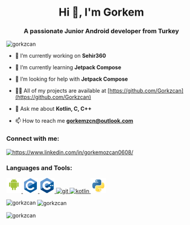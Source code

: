 <h1 align="center">Hi 👋, I'm Gorkem</h1>
<h3 align="center">A passionate Junior Android developer from Turkey</h3>

<p align="left"> <img src="https://komarev.com/ghpvc/?username=gorkzcan&label=Profile%20views&color=0e75b6&style=flat" alt="gorkzcan" /> </p>

- 🔭 I’m currently working on **Sehir360**

- 🌱 I’m currently learning **Jetpack Compose**

- 🤝 I’m looking for help with **Jetpack Compose**

- 👨‍💻 All of my projects are available at [https://github.com/Gorkzcan](https://github.com/Gorkzcan)

- 💬 Ask me about **Kotlin, C, C++**

- 📫 How to reach me **gorkemzcn@outlook.com**

<h3 align="left">Connect with me:</h3>
<p align="left">
<a href="https://linkedin.com/in/https://www.linkedin.com/in/gorkemozcan0608/" target="blank"><img align="center" src="https://raw.githubusercontent.com/rahuldkjain/github-profile-readme-generator/master/src/images/icons/Social/linked-in-alt.svg" alt="https://www.linkedin.com/in/gorkemozcan0608/" height="30" width="40" /></a>
</p>

<h3 align="left">Languages and Tools:</h3>
<p align="left"> <a href="https://developer.android.com" target="_blank" rel="noreferrer"> <img src="https://raw.githubusercontent.com/devicons/devicon/master/icons/android/android-original-wordmark.svg" alt="android" width="40" height="40"/> </a> <a href="https://www.cprogramming.com/" target="_blank" rel="noreferrer"> <img src="https://raw.githubusercontent.com/devicons/devicon/master/icons/c/c-original.svg" alt="c" width="40" height="40"/> </a> <a href="https://www.w3schools.com/cpp/" target="_blank" rel="noreferrer"> <img src="https://raw.githubusercontent.com/devicons/devicon/master/icons/cplusplus/cplusplus-original.svg" alt="cplusplus" width="40" height="40"/> </a> <a href="https://git-scm.com/" target="_blank" rel="noreferrer"> <img src="https://www.vectorlogo.zone/logos/git-scm/git-scm-icon.svg" alt="git" width="40" height="40"/> </a> <a href="https://kotlinlang.org" target="_blank" rel="noreferrer"> <img src="https://www.vectorlogo.zone/logos/kotlinlang/kotlinlang-icon.svg" alt="kotlin" width="40" height="40"/> </a> <a href="https://www.python.org" target="_blank" rel="noreferrer"> <img src="https://raw.githubusercontent.com/devicons/devicon/master/icons/python/python-original.svg" alt="python" width="40" height="40"/> </a> </p>

<p><img align="left" src="https://github-readme-stats.vercel.app/api/top-langs?username=gorkzcan&show_icons=true&locale=en&layout=compact" alt="gorkzcan" /></p>

<p>&nbsp;<img align="center" src="https://github-readme-stats.vercel.app/api?username=gorkzcan&show_icons=true&locale=en" alt="gorkzcan" /></p>

<p><img align="center" src="https://github-readme-streak-stats.herokuapp.com/?user=gorkzcan&" alt="gorkzcan" /></p>
